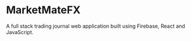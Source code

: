 # MarketMateFX
A full stack trading journal web application built using Firebase, React and JavaScript. 
